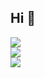 ## Hi 💮

<img src="https://github-readme-stats.vercel.app/api?username=ailadonayre&show_icons=true&theme=dracula" />

<br/>

<img src="https://github-readme-stats.vercel.app/api/top-langs/?username=ailadonayre&layout=compact&theme=dracula" />

<br/>

<img src="https://github.com/ailadonayre/ailadonayre/raw/output/github-contribution-grid-snake.svg" />
